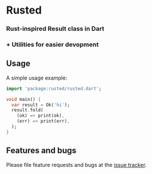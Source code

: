 # Rusted
### Rust-inspired Result class in Dart
### + Utilities for easier devopment

## Usage

A simple usage example:

```dart
import 'package:rusted/rusted.dart';

void main() {
  var result = Ok('hi');
  result.fold(
    (ok) => print(ok),
    (err) => print(err),
  );
}
```

## Features and bugs

Please file feature requests and bugs at the [issue tracker][tracker].

[tracker]: http://example.com/issues/replaceme
